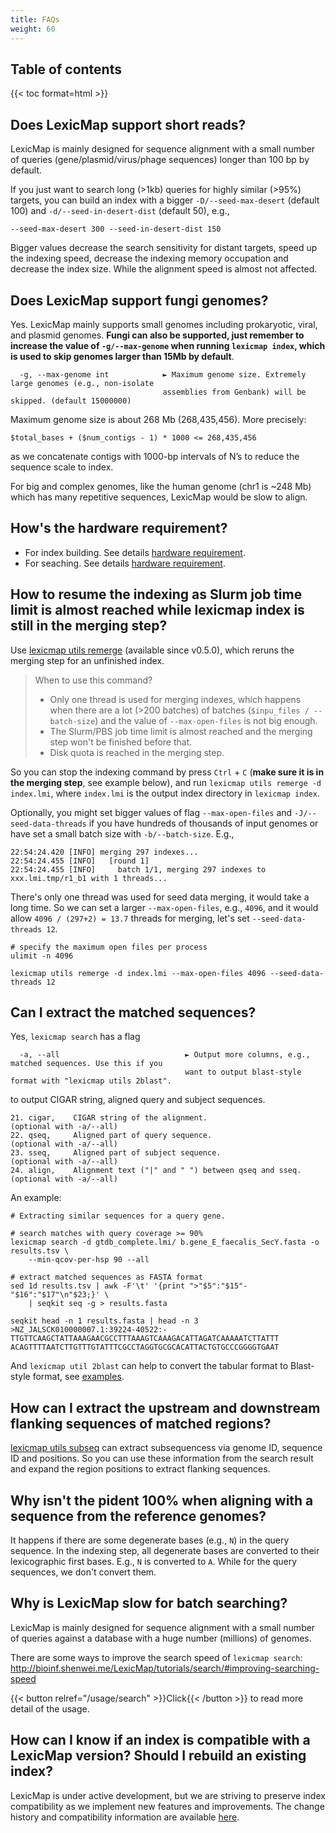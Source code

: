 ```yaml
---
title: FAQs
weight: 60
---
```

## Table of contents

{{< toc format=html >}}

## Does LexicMap support short reads?

LexicMap is mainly designed for sequence alignment with a small number of queries (gene/plasmid/virus/phage sequences) longer than 100 bp by default.

If you just want to search long (>1kb) queries for highly similar (>95%) targets, you can build an index with a bigger `-D/--seed-max-desert` (default 100) and `-d/--seed-in-desert-dist` (default 50), e.g.,

    --seed-max-desert 300 --seed-in-desert-dist 150

Bigger values decrease the search sensitivity for distant targets, speed up the indexing
speed, decrease the indexing memory occupation and decrease the index size. While the
alignment speed is almost not affected.


## Does LexicMap support fungi genomes?

Yes. LexicMap mainly supports small genomes including prokaryotic, viral, and plasmid genomes.
**Fungi can also be supported, just remember to increase the value of `-g/--max-genome` when running `lexicmap index`,
which is used to skip genomes larger than 15Mb by default**.

```
  -g, --max-genome int            ► Maximum genome size. Extremely large genomes (e.g., non-isolate
                                  assemblies from Genbank) will be skipped. (default 15000000)
```

Maximum genome size is about 268 Mb (268,435,456). More precisely:

    $total_bases + ($num_contigs - 1) * 1000 <= 268,435,456

as we concatenate contigs with 1000-bp intervals of N’s to reduce the sequence scale to index.

For big and complex genomes, like the human genome (chr1 is ~248 Mb) which has many repetitive sequences, LexicMap would be slow to align.


## How's the hardware requirement?

- For index building. See details [hardware requirement](https://bioinf.shenwei.me/LexicMap/tutorials/index/#hardware-requirements).
- For seaching. See details [hardware requirement](https://bioinf.shenwei.me/LexicMap/tutorials/search/#hardware-requirements).



## How to resume the indexing as Slurm job time limit is almost reached while lexicmap index is still in the merging step?

Use [lexicmap utils remerge](https://bioinf.shenwei.me/LexicMap/usage/utils/remerge/) (available since v0.5.0), which reruns the merging step for an unfinished index.

> When to use this command?
> - Only one thread is used for merging indexes, which happens when there are
>  a lot (>200 batches) of batches (`$inpu_files / --batch-size`) and the value
>  of `--max-open-files` is not big enough.
> - The Slurm/PBS job time limit is almost reached and the merging step won't be finished before that.
> - Disk quota is reached in the merging step.

So you can stop the indexing command by press `Ctrl` + `C` (**make sure it is in the merging step**, see example below), and run `lexicmap utils remerge -d index.lmi`,
where `index.lmi` is the output index directory in `lexicmap index`.

Optionally, you might set bigger values of
flag `--max-open-files` and `-J/--seed-data-threads` if you have hundreds of thousands of input genomes or have set
a small batch size with `-b/--batch-size`. E.g.,

    22:54:24.420 [INFO] merging 297 indexes...
    22:54:24.455 [INFO]   [round 1]
    22:54:24.455 [INFO]     batch 1/1, merging 297 indexes to xxx.lmi.tmp/r1_b1 with 1 threads...

There's only one thread was used for seed data merging, it would take a long time.
So we can set a larger `--max-open-files`, e.g., `4096`,
and it would allow `4096 / (297+2) = 13.7` threads for merging, let's set `--seed-data-threads 12`.

    # specify the maximum open files per process
    ulimit -n 4096

    lexicmap utils remerge -d index.lmi --max-open-files 4096 --seed-data-threads 12


## Can I extract the matched sequences?

Yes, `lexicmap search` has a flag

```
  -a, --all                            ► Output more columns, e.g., matched sequences. Use this if you
                                       want to output blast-style format with "lexicmap utils 2blast".
```

to output CIGAR string, aligned query and subject sequences.

    21. cigar,    CIGAR string of the alignment.                      (optional with -a/--all)
    22. qseq,     Aligned part of query sequence.                     (optional with -a/--all)
    23. sseq,     Aligned part of subject sequence.                   (optional with -a/--all)
    24. align,    Alignment text ("|" and " ") between qseq and sseq. (optional with -a/--all)


An example:

    # Extracting similar sequences for a query gene.

    # search matches with query coverage >= 90%
    lexicmap search -d gtdb_complete.lmi/ b.gene_E_faecalis_SecY.fasta -o results.tsv \
        --min-qcov-per-hsp 90 --all

    # extract matched sequences as FASTA format
    sed 1d results.tsv | awk -F'\t' '{print ">"$5":"$15"-"$16":"$17"\n"$23;}' \
        | seqkit seq -g > results.fasta

    seqkit head -n 1 results.fasta | head -n 3
    >NZ_JALSCK010000007.1:39224-40522:-
    TTGTTCAAGCTATTAAAGAACGCCTTTAAAGTCAAAGACATTAGATCAAAAATCTTATTT
    ACAGTTTTAATCTTGTTTGTATTTCGCCTAGGTGCGCACATTACTGTGCCCGGGGTGAAT


And `lexicmap util 2blast` can help to convert the tabular format to Blast-style format,
see [examples](https://bioinf.shenwei.me/LexicMap/usage/utils/2blast/#examples).

## How can I extract the upstream and downstream flanking sequences of matched regions?

[lexicmap utils subseq](https://bioinf.shenwei.me/LexicMap/usage/utils/subseq/)
can extract subsequencess via genome ID, sequence ID and positions.
So you can use these information from the search result and expand the region positions to extract flanking sequences.



## Why isn't the pident 100% when aligning with a sequence from the reference genomes?

It happens if there are some degenerate bases (e.g., `N`) in the query sequence.
In the indexing step, all degenerate bases are converted to their lexicographic first bases. E.g., `N` is converted to `A`.
While for the query sequences, we don't convert them.


## Why is LexicMap slow for batch searching?

LexicMap is mainly designed for sequence alignment with a small number of queries against a database with a huge number (millions) of genomes.

There are some ways to improve the search speed of `lexicmap search`: 
http://bioinf.shenwei.me/LexicMap/tutorials/search/#improving-searching-speed

{{< button relref="/usage/search"  >}}Click{{< /button >}}  to read more detail of the usage.

## How can I know if an index is compatible with a LexicMap version? Should I rebuild an existing index?

LexicMap is under active development, but we are striving to preserve index compatibility as we implement new features and improvements. 
The change history and compatibility information are available [here](https://bioinf.shenwei.me/LexicMap/tutorials/index/#index-format-changelog).
